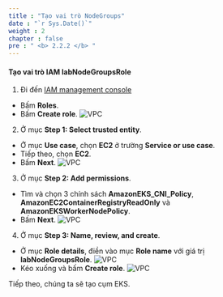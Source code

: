 ```yaml
---
title : "Tạo vai trò NodeGroups"
date : "`r Sys.Date()`"
weight : 2
chapter : false
pre : " <b> 2.2.2 </b> "
---
```


#### Tạo vai trò IAM **labNodeGroupsRole**
1. Đi đến [IAM management console](https://console.aws.amazon.com/iam/home)
  - Bấm **Roles**.
  - Bấm **Create role**.
  ![VPC](/workshop-01-wordpress-deployment-on-eks/images/2.prerequisite/ws01-createrole01.png)

2. Ở mục **Step 1: Select trusted entity**.
  - Ở mục **Use case**, chọn **EC2** ở trường **Service or use case**.
  - Tiếp theo, chọn **EC2**.
  - Bấm **Next**.
  ![VPC](/workshop-01-wordpress-deployment-on-eks/images/2.prerequisite/ws01-createrole06.png)

3. Ở mục **Step 2: Add permissions**.
  - Tìm và chọn 3 chính sách **AmazonEKS_CNI_Policy**, **AmazonEC2ContainerRegistryReadOnly** và **AmazonEKSWorkerNodePolicy**.
  - Bấm **Next**.
  ![VPC](/workshop-01-wordpress-deployment-on-eks/images/2.prerequisite/ws01-createrole07.png)

4. Ở mục **Step 3: Name, review, and create**.
  - Ở mục **Role details**, điền vào mục **Role name** với giá trị **labNodeGroupsRole**.
  ![VPC](/workshop-01-wordpress-deployment-on-eks/images/2.prerequisite/ws01-createrole08.png)
  - Kéo xuống và bấm **Create role**.
  ![VPC](/workshop-01-wordpress-deployment-on-eks/images/2.prerequisite/ws01-createrole09.png)

Tiếp theo, chúng ta sẽ tạo cụm EKS.
